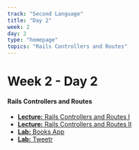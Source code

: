 ```yaml
---
track: "Second Language"
title: "Day 2"
week: 2
day: 2
type: "homepage"
topics: "Rails Controllers and Routes"
---
```


# Week 2 - Day 2

#### Rails Controllers and Routes

- [**Lecture:** Rails Controllers and Routes I](/second-language/week-2/day-2/lecture-materials/rails-controllers-and-routing)
- [**Lecture:** Rails Controllers and Routes II](/second-language/week-2/day-2/lecture-materials/rails-controllers-and-routing-2)
- [**Lab:** Books App](/second-language/week-2/day-2/labs/books-app)
- [**Lab:** Tweetr](/second-language/week-2/day-2/labs/tweetr)